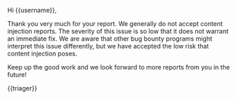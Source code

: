 Hi {{username}},

Thank you very much for your report. We generally do not accept content injection reports. The severity of this issue is so low that it does not warrant an immediate fix. We are aware that other 
bug bounty programs might interpret this issue differently, but we have accepted the low risk that content injection poses.

Keep up the good work and we look forward to more reports from you in the future!

{{triager}}
